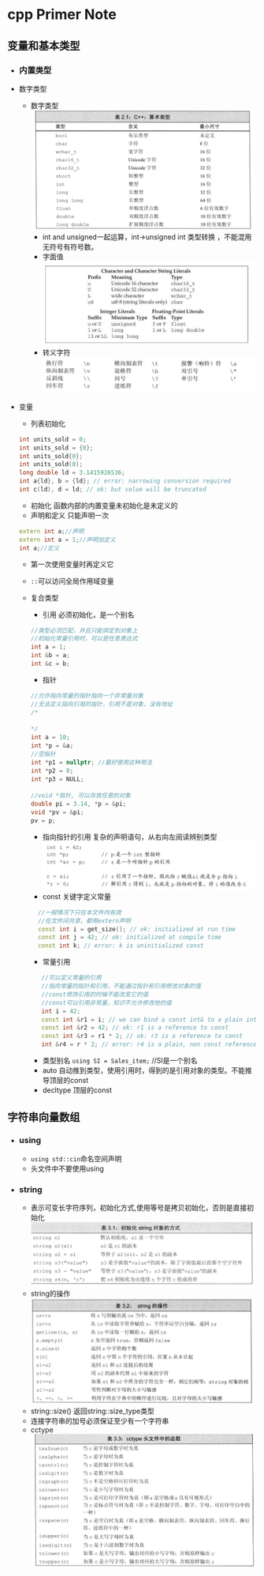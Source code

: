 # cpp Primer Note

## 变量和基本类型

- ### 内置类型

- 数字类型
  - 数字类型
  ![num](img/numberType.jpg)
    - int and unsigned一起运算，int->unsigned int 类型转换 ，不能混用无符号有符号数。
    - 字面值
    ![chara](img/characterLiterals.jpg)
    - 转义字符
      ![\n](img/zhuanyi.jpg)
- 变量
  - 列表初始化

  ```c++
  int units_sold = 0;
  int units_sold = {0};
  int units_sold{0};
  int units_sold(0);
  long double ld = 3.1415926536;
  int a{ld}, b = {ld}; // error: narrowing conversion required
  int c(ld), d = ld; // ok: but value will be truncated
  ```

  - 初始化 函数内部的内置变量未初始化是未定义的
  - 声明和定义 只能声明一次

  ```c++
  extern int a;//声明
  extern int a = 1;//声明加定义
  int a;//定义
  ```

  - 第一次使用变量时再定义它
  - `::`可以访问全局作用域变量
  - 复合类型
    - 引用 必须初始化，是一个别名

    ```c++
    //类型必须匹配，并且只能绑定到对象上
    //初始化常量引用时，可以是任意表达式
    int a = 1;
    int &b = a;
    int &c = b;
    ```

    - 指针

    ```c++
    //允许指向常量的指针指向一个非常量对象
    //无法定义指向引用的指针，引用不是对象，没有地址
    /*

    */
    int a = 10;
    int *p = &a;
    //空指针
    int *p1 = nullptr; //最好使用这种用法
    int *p2 = 0;
    int *p3 = NULL;

    //void *指针, 可以存放任意的对象
    double pi = 3.14, *p = &pi;
    void *pv = &pi;
    pv = p;

    ```

    - 指向指针的引用
    复杂的声明语句，从右向左阅读辨别类型
    ![pointer](img/pointerRef.jpg)
    - const 关键字定义常量

     ```cpp
       //一般情况下只在本文件内有效
       //在文件间共享，都用extern声明
       const int i = get_size(); // ok: initialized at run time
       const int j = 42; // ok: initialized at compile time
       const int k; // error: k is uninitialized const
    ```

      - 常量引用
      
      ```cpp
         //可以定义常量的引用
         //指向常量的指针和引用，不能通过指针和引用修改对象的值
         //const修饰引用的时候不能改变它的值
         //const可以引用非常量，知识不允许修改他的值
         int i = 42;
         const int &r1 = i; // we can bind a const int& to a plain int object
         const int &r2 = 42; // ok: r1 is a reference to const
         const int &r3 = r1 * 2; // ok: r3 is a reference to const
         int &r4 = r * 2; // error: r4 is a plain, non const reference
      ```
      - 类型别名
      `using SI = Sales_item;`  //SI是一个别名
    - auto 自动推到类型，使用引用时，得到的是引用对象的类型。不能推导顶层的const
    - decltype 顶层的const
    
## 字符串向量数组
- ### using
    - `using std::cin`命名空间声明
    - 头文件中不要使用using
  
- ### string
    - 表示可变长字符序列，初始化方式,使用等号是拷贝初始化，否则是直接初始化
      ![](img/stringInit.jpg)
    - string的操作
      ![](img/strOP.jpg)
    - string::size() 返回string::size_type类型
    - 连接字符串的加号必须保证至少有一个字符串
    - cctype
      ![](img/cctype.jpg)
    
    
    